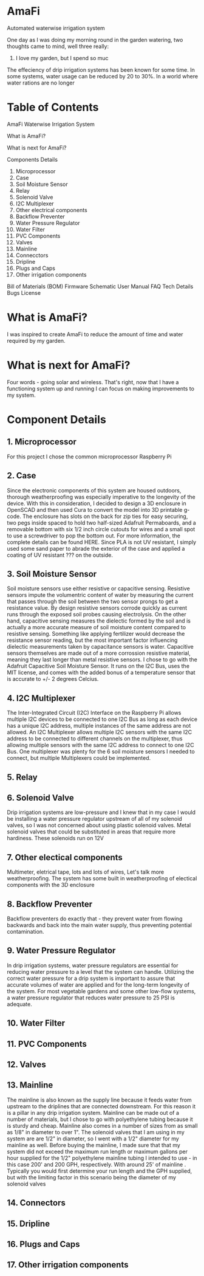# AmaFi
Automated waterwise irrigation system

One day as I was doing my morning round in the garden watering, two thoughts came to mind, well three really:

1. I love my garden, but I spend so muc  


The effeciency of drip irrigation systems has been known for some time. In some systems, water usage can be reduced by 20 to 30%. In a world where water rations are no longer 


# Table of Contents
AmaFi Waterwise Irrigation System
  
  What is AmaFi?

  What is next for AmaFi?

Components Details
  1.  Microprocessor 
  2.  Case
  3.  Soil Moisture Sensor
  4.  Relay
  5.  Solenoid Valve 
  6.  I2C Multiplexer
  7.  Other electrical components
  8.  Backflow Preventer
  9.  Water Pressure Regulator
  10. Water Filter
  11. PVC Components
  12. Valves
  13. Mainline
  14. Connecctors
  15. Dripline
  16. Plugs and Caps
  17. Other irrigation components  
  
Bill of Materials (BOM)
Firmware
Schematic
User Manual
FAQ
Tech Details
Bugs
License

# What is AmaFi?

I was inspired to create AmaFi to reduce the amount of time and water required by my garden.

# What is next for AmaFi?

Four words - going solar and wireless. That's right, now that I have a functioning system up and running I can focus on making improvements to my system. 

# Component Details

## 1.  Microprocessor 

For this project I chose the common microprocessor Raspberry Pi

## 2.  Case

Since the electronic components of this system are housed outdoors, thorough weatherproofing was especially imperative to the longevity of the device. With this in consideration, I decided to design a 3D enclosure in OpenSCAD and then used Cura to convert the model into 3D printable g-code. The enclosure has slots on the back for zip ties for easy securing, two pegs inside spaced to hold two half-sized Adafruit Permaboards, and a removable bottom with six 1/2 inch circle cutouts for wires and a small spot to use a screwdriver to pop the bottom out. For more information, the complete details can be found HERE. Since PLA is not UV resistant, I simply used some sand paper to abrade the exterior of the case and applied a coating of UV resistant ??? on the outside. 

## 3.  Soil Moisture Sensor

Soil moisture sensors use either resistive or capacitive sensing. Resistive sensors impute the volumentric content of water by measuring the current that passes through the soil between the two sensor prongs to get a resistance value. By design resistive sensors corrode quickly as current runs through the exposed soil probes causing electrolysis. On the other hand, capacitive sensing measures the dielectic formed by the soil and is actually a more accurate measure of soil moisture content compared to resistive sensing. Something like applying fertilizer would decrease the resistance sensor reading, but the most important factor influencing dielectic measurements taken by capacitance sensors is water. Capacitive sensors themselves are made out of a more corrossion resistive material, meaning they last longer than metal resistive sensors. I chose to go with the Adafruit Capacitive Soil Moisture Sensor. It runs on the I2C Bus, uses the MIT license, and comes with the added bonus of a temperature sensor that is accurate to +/- 2 degrees Celcius.     

## 4.  I2C Multiplexer

The Inter-Integrated Circuit (I2C) Interface on the Raspberry Pi allows multiple I2C devices to be connected to one I2C Bus as long as each device has a unique I2C address, multiple instances of the same address are not allowed. An I2C Multiplexer allows multiple I2C sensors with the same I2C address to be connected to different channels on the multiplexer, thus allowing multiple sensors with the same I2C address to connect to one I2C Bus. One multiplexer was plenty for the 6 soil moisture sensors I needed to connect, but multiple Multiplexers could be implemented.  

## 5.  Relay

## 6.  Solenoid Valve

Drip irrigation systems are low-pressure and I knew that in my case I would be installing a water pressure regulator upstream of all of my solenoid valves, so I was not concerned about using plastic solenoid valves. Metal solenoid valves that could be substituted in areas that require more hardiness. These solenoids run on 12V

## 7.  Other electical components

Multimeter, eletrical tape, lots and lots of wires,
Let's talk more weatherproofing. The system has some built in weatherproofing of electical components with the 3D enclosure 

## 8.  Backflow Preventer

Backflow preventers do exactly that - they prevent water from flowing backwards and back into the main water supply, thus preventing potential contamination.

## 9.  Water Pressure Regulator

In drip irrigation systems, water pressure regulators are essential for reducing water pressure to a level that the system can handle. Utilizing the correct water pressure for a drip system is important to assure that accurate volumes of water are applied and for the long-term longevity of the system. For most vegetable gardens and some other low-flow systems, a water pressure regulator that reduces water pressure to 25 PSI is adequate. 

## 10. Water Filter 



## 11. PVC Components



## 12. Valves



## 13. Mainline

The mainline is also known as the supply line because it feeds water from upstream to the driplines that are connected downstream. For this reason it is a pillar in any drip irrigation system. Mainline can be made out of a number of materials, but I chose to go with polyethylene tubing because it is sturdy and cheap. Mainline also comes in a number of sizes from as small as 1/8" in diameter to over 1". The solenoid valves that I am using in my system are are 1/2" in diameter, so I went with a 1/2" diameter for my mainline as well. Before buying the mainline, I made sure that that my system did not exceed the maximum run length or maximum gallons per hour supplied for the 1/2" polyethylene mainline tubing I intended to use - in this case 200' and 200 GPH, respectively. With around 25' of mainline . Typically you would first determine your run length and the GPH supplied, but with the limiting factor in this scenario being the diameter of my solenoid valves




## 14. Connectors



## 15. Dripline



## 16. Plugs and Caps



## 17. Other irrigation components 


